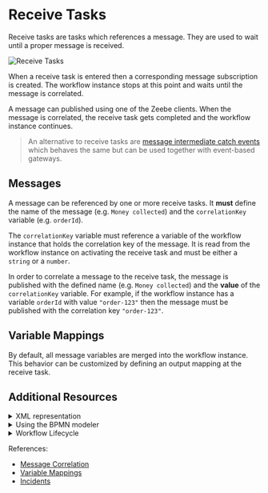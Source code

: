# Receive Tasks

Receive tasks are tasks which references a message. They are used to wait until a proper message is received.

![Receive Tasks](/bpmn-workflows/receive-tasks/receive-tasks.png)

When a receive task is entered then a corresponding message subscription is created. The workflow instance stops at this point and waits until the message is correlated.
 
A message can published using one of the Zeebe clients. When the message is correlated, the receive task gets completed and the workflow instance continues. 

> An alternative to receive tasks are [message intermediate catch events](/bpmn-workflows/message-events/message-events.html) which behaves the same but can be used together with event-based gateways.

## Messages

A message can be referenced by one or more receive tasks. It **must** define the name of the message (e.g. `Money collected`) and the `correlationKey` variable (e.g. `orderId`).

The `correlationKey` variable must reference a variable of the workflow instance that holds the correlation key of the message. It is read from the workflow instance on activating the receive task and must be either a `string` or a `number`.

In order to correlate a message to the receive task, the message is published with the defined name (e.g. `Money collected`) and the **value** of the `correlationKey` variable. For example, if the workflow instance has a variable `orderId` with value `"order-123"` then the message must be published with the correlation key `"order-123"`.

## Variable Mappings

By default, all message variables are merged into the workflow instance. This behavior can be customized by defining an output mapping at the receive task.

## Additional Resources

<details>
  <summary>XML representation</summary>
  <p>A receive task with message definition:

```xml
<bpmn:message id="Message_1iz5qtq" name="Money collected">
   <bpmn:extensionElements>
     <zeebe:subscription correlationKey="orderId" />
   </bpmn:extensionElements>
</bpmn:message>

<bpmn:receiveTask id="money-collected" name="Money collected" 
  messageRef="Message_1iz5qtq">
</bpmn:receiveTask>
```

  </p>
</details>

<details>
  <summary>Using the BPMN modeler</summary>
  <p>Adding a receive task with message:

![receive-task](/bpmn-workflows/receive-tasks/receive-task.gif) 
  </p>
</details>

<details>
  <summary>Workflow Lifecycle</summary>
  <p>Workflow instance records of a receive task: 

<table>
    <tr>
        <th>Intent</th>
        <th>Element Id</th>
        <th>Element Type</th>
    </tr>    
    <tr>
        <td>ELEMENT_ACTIVATING</td>
        <td>money-collected</td>
        <td>RECEIVE_TASK</td>
    <tr>
    <tr>
        <td>ELEMENT_ACTIVATED</td>
        <td>money-collected</td>
        <td>RECEIVE_TASK</td>
    <tr>
    <tr>
        <td>...</td>
        <td>...</td>
        <td>...</td>
    <tr>
    <tr>
        <td>EVENT_OCCURRED</td>
        <td>money-collected</td>
        <td>RECEIVE_TASK</td>
    <tr>
    <tr>
        <td>ELEMENT_COMPLETING</td>
        <td>money-collected</td>
        <td>RECEIVE_TASK</td>
    <tr>
    <tr>
        <td>ELEMENT_COMPLETED</td>
        <td>money-collected</td>
        <td>RECEIVE_TASK</td>
    <tr>
</table>

  </p>
</details>

References:
* [Message Correlation](reference/message-correlation.html)
* [Variable Mappings](reference/variables.html#inputoutput-variable-mappings)
* [Incidents](/reference/incidents.html)
